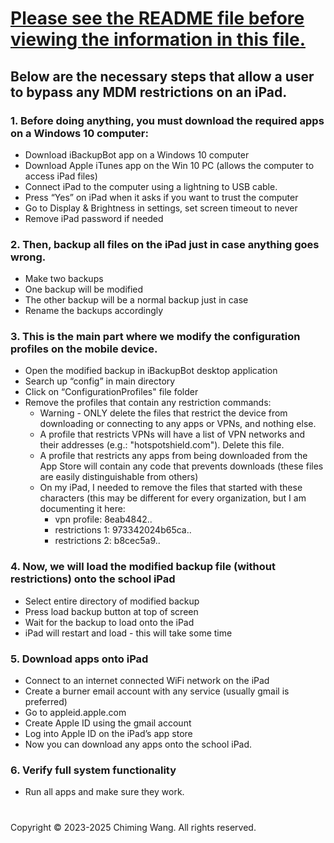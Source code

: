 # [Please see the README file before viewing the information in this file.](README.md)

## Below are the necessary steps that allow a user to bypass any MDM restrictions on an iPad.

### 1. Before doing anything, you must download the required apps on a Windows 10 computer:
  - Download iBackupBot app on a Windows 10 computer
  - Download Apple iTunes app on the Win 10 PC (allows the computer to access iPad files)
  - Connect iPad to the computer using a lightning to USB cable.
  - Press “Yes” on iPad when it asks if you want to trust the computer
  - Go to Display & Brightness in settings, set screen timeout to never 
  - Remove iPad password if needed
### 2. Then, backup all files on the iPad just in case anything goes wrong.
  - Make two backups
  - One backup will be modified
  - The other backup will be a normal backup just in case
  - Rename the backups accordingly
### 3. This is the main part where we modify the configuration profiles on the mobile device. 
  - Open the modified backup in iBackupBot desktop application
  - Search up “config” in main directory
  - Click on “ConfigurationProfiles" file folder
  - Remove the profiles that contain any restriction commands:
    - Warning - ONLY delete the files that restrict the device from downloading or connecting to any apps or VPNs, and nothing else.
    - A profile that restricts VPNs will have a list of VPN networks and their addresses (e.g.: "hotspotshield.com"). Delete this file.
    - A profile that restricts any apps from being downloaded from the App Store will contain any code that prevents downloads (these files are easily distinguishable from others)
    - On my iPad, I needed to remove the files that started with these characters (this may be different for every organization, but I am documenting it here:
      - vpn profile: 8eab4842..
      - restrictions 1: 973342024b65ca..
      - restrictions 2: b8cec5a9..
### 4. Now, we will load the modified backup file (without restrictions) onto the school iPad 
  - Select entire directory of modified backup
  - Press load backup button at top of screen
  - Wait for the backup to load onto the iPad
  - iPad will restart and load - this will take some time
### 5. Download apps onto iPad
  - Connect to an internet connected WiFi network on the iPad
  - Create a burner email account with any service (usually gmail is preferred)
  - Go to appleid.apple.com
  - Create Apple ID using the gmail account
  - Log into Apple ID on the iPad’s app store
  - Now you can download any apps onto the school iPad.
### 6. Verify full system functionality
  - Run all apps and make sure they work.


#  
Copyright © 2023-2025 Chiming Wang. All rights reserved.
